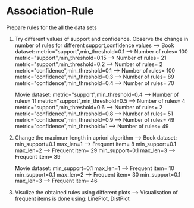 # Association-Rule
Prepare rules for the all the data sets 
1) Try different values of support and confidence. Observe the change in number of rules for different support,confidence values
--> Book dataset:
    metric="support",min_threshold=0.1 --> Number of rules= 100
    metric="support",min_threshold=0.15 --> Number of rules= 21
    metric="support",min_threshold=0.2 --> Number of rules= 2
    metric="confidence",min_threshold=0.1 --> Number of rules= 100
    metric="confidence",min_threshold=0.3 --> Number of rules= 89
    metric="confidence",min_threshold=0.4 --> Number of rules= 70

    Movie dataset:
    metric="support",min_threshold=0.4 --> Number of rules= 11
    metric="support",min_threshold=0.5 --> Number of rules= 4
    metric="support",min_threshold=0.6 --> Number of rules= 2
    metric="confidence",min_threshold=0.8 --> Number of rules= 51
    metric="confidence",min_threshold=0.9 --> Number of rules= 49
    metric="confidence",min_threshold=1 --> Number of rules= 49
    
2) Change the maximum length in apriori algorithm
--> Book dataset:
    min_support=0.1 max_len=1 --> Frequent item= 8
    min_support=0.1 max_len=2 --> Frequent item= 29
    min_support=0.1 max_len=3 --> Frequent item= 39
    
    Movie dataset:
    min_support=0.1 max_len=1 --> Frequent item= 10
    min_support=0.1 max_len=2 --> Frequent item= 30
    min_support=0.1 max_len=3 --> Frequent item= 46

3) Visulize the obtained rules using different plots 
--> Visualisation of frequent items is done using: LinePlot, DistPlot
